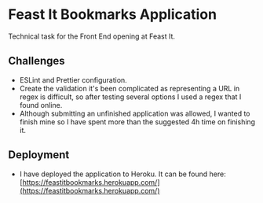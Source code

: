 # Feast It Bookmarks Application

Technical task for the Front End opening at Feast It.

## Challenges

- ESLint and Prettier configuration.
- Create the validation it's been complicated as representing a URL in regex is difficult, so after testing several options I used a regex that I found online.
- Although submitting an unfinished application was allowed, I wanted to finish mine so I have spent more than the suggested 4h time on finishing it.

## Deployment

- I have deployed the application to Heroku. It can be found here: [https://feastitbookmarks.herokuapp.com/](https://feastitbookmarks.herokuapp.com/)
